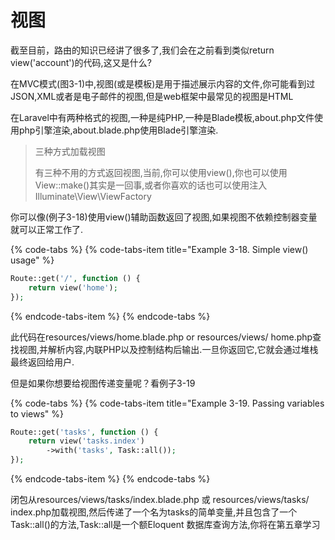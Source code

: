 # 视图

截至目前，路由的知识已经讲了很多了,我们会在之前看到类似return view\('account'\)的代码,这又是什么?

在MVC模式\(图3-1\)中,视图\(或是模板\)是用于描述展示内容的文件,你可能看到过JSON,XML或者是电子邮件的视图,但是web框架中最常见的视图是HTML

在Laravel中有两种格式的视图,一种是纯PHP,一种是Blade模板,about.php文件使用php引擎渲染,about.blade.php使用Blade引擎渲染.

> 三种方式加载视图
>
> 有三种不用的方式返回视图,当前,你可以使用view\(\),你也可以使用View::make\(\)其实是一回事,或者你喜欢的话也可以使用注入Illuminate\View\ViewFactory

你可以像\(例子3-18\)使用view\(\)辅助函数返回了视图,如果视图不依赖控制器变量就可以正常工作了.

{% code-tabs %}
{% code-tabs-item title="Example 3-18. Simple view\(\) usage" %}
```php
Route::get('/', function () { 
    return view('home');
});
```
{% endcode-tabs-item %}
{% endcode-tabs %}

此代码在resources/views/home.blade.php or resources/views/ home.php查找视图,并解析内容,内联PHP以及控制结构后输出.一旦你返回它,它就会通过堆栈最终返回给用户.

但是如果你想要给视图传递变量呢？看例子3-19

{% code-tabs %}
{% code-tabs-item title="Example 3-19. Passing variables to views" %}
```php
Route::get('tasks', function () { 
    return view('tasks.index')
        ->with('tasks', Task::all());
});
```
{% endcode-tabs-item %}
{% endcode-tabs %}

闭包从resources/views/tasks/index.blade.php 或 resources/views/tasks/ index.php加载视图,然后传递了一个名为tasks的简单变量,并且包含了一个Task::all\(\)的方法,Task::all是一个额Eloquent 数据库查询方法,你将在第五章学习

